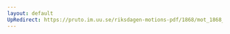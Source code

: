 ```yaml
---
layout: default
UpRedirect: https://pruto.im.uu.se/riksdagen-motions-pdf/1868/mot_1868__fk__5.pdf
---
```


